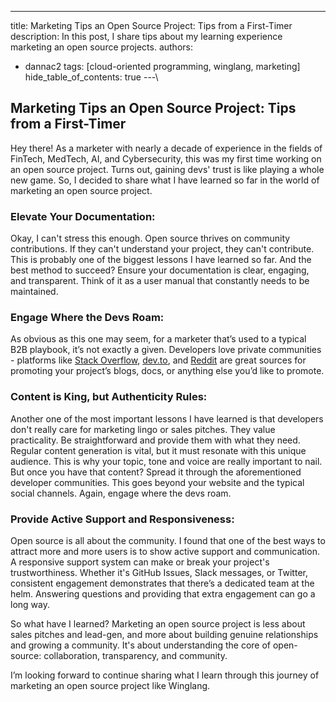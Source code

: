---
title: Marketing Tips an Open Source Project: Tips from a First-Timer
description: In this post, I share tips about my learning experience marketing an open source projects.
authors: 
  - dannac2
tags: [cloud-oriented programming, winglang, marketing]
hide_table_of_contents: true
---\

## Marketing Tips an Open Source Project: Tips from a First-Timer

Hey there! As a marketer with nearly a decade of experience in the fields of FinTech, MedTech, AI, and Cybersecurity, this was my first time working on an open source project. Turns out, gaining devs' trust is like playing a whole new game. So, I decided to share what I have learned so far in the world of marketing an open source project. 

### Elevate Your Documentation: 
Okay, I can't stress this enough. Open source thrives on community contributions. If they can't understand your project, they can't contribute. This is probably one of the biggest lessons I have learned so far. And the best method to succeed? Ensure your documentation is clear, engaging, and transparent. Think of it as a user manual that constantly needs to be maintained. 

### Engage Where the Devs Roam: 
As obvious as this one may seem, for a marketer that’s used to a typical B2B playbook, it’s not exactly a given. Developers love private communities - platforms like [Stack Overflow](https://stackoverflow.com/), [dev.to]((https://dev.to/)), and [Reddit](https://www.reddit.com/) are great sources for promoting your project’s blogs, docs, or anything else you’d like to promote. 

### Content is King, but Authenticity Rules: 
Another one of the most important lessons I have learned is that developers don't really care for marketing lingo or sales pitches. They value practicality. Be straightforward and provide them with what they need. Regular content generation is vital, but it must resonate with this unique audience. This is why your topic, tone and voice are really important to nail. But once you have that content? Spread it through the aforementioned developer communities. This goes beyond your website and the typical social channels. Again, engage where the devs roam. 

### Provide Active Support and Responsiveness: 
Open source is all about the community. I found that one of the best ways to attract more and more users is to show active support and communication. A responsive support system can make or break your project's trustworthiness. Whether it's GitHub Issues, Slack messages, or Twitter, consistent engagement demonstrates that there’s a dedicated team at the helm. Answering questions and providing that extra engagement can go a long way.


So what have I learned? Marketing an open source project is less about sales pitches and lead-gen,  and more about building genuine relationships and growing a community. It's about understanding the core of open-source: collaboration, transparency, and community. 

I’m looking forward to continue sharing what I learn through this journey of marketing an open source project like Winglang. 
